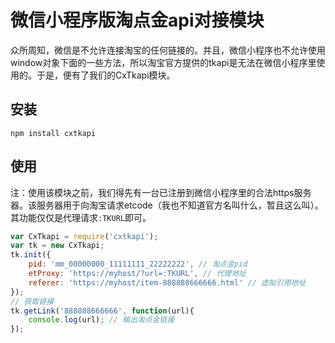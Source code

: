 # 微信小程序版淘点金api对接模块
众所周知，微信是不允许连接淘宝的任何链接的。并且，微信小程序也不允许使用window对象下面的一些方法，所以淘宝官方提供的tkapi是无法在微信小程序里使用的。于是，便有了我们的CxTkapi模块。

## 安装
    npm install cxtkapi

## 使用
注：使用该模块之前，我们得先有一台已注册到微信小程序里的合法https服务器。该服务器用于向淘宝请求etcode（我也不知道官方名叫什么，暂且这么叫）。其功能仅仅是代理请求`:TKURL`即可。
```javascript
var CxTkapi = require('cxtkapi');
var tk = new CxTkapi;
tk.init({
    pid: 'mm_00000000_11111111_22222222', // 淘点金pid
    etProxy: 'https://myhost/?url=:TKURL', // 代理地址
    referer: 'https://myhost/item-888888666666.html' // 虚拟引用地址
});
// 获取链接
tk.getLink('888888666666', function(url){
    console.log(url); // 输出淘点金链接
});
```
